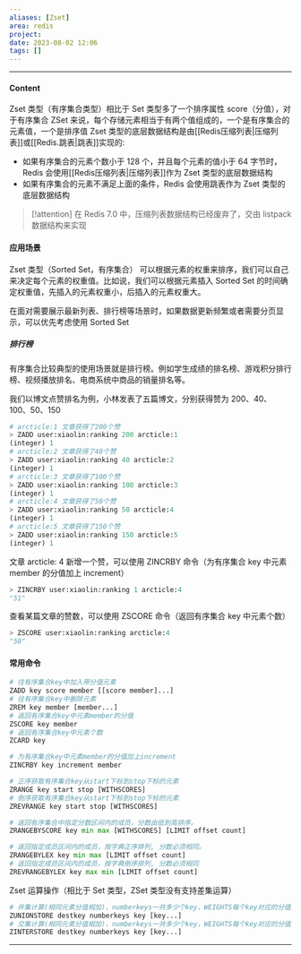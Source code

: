```yaml
---
aliases: [Zset]
area: redis
project: 
date: 2023-08-02 12:06
tags: []
---
```

---
#### Content
Zset 类型（有序集合类型）相比于 Set 类型多了一个排序属性 score（分值），对于有序集合 ZSet 来说，每个存储元素相当于有两个值组成的，一个是有序集合的元素值，一个是排序值
Zset 类型的底层数据结构是由[[Redis压缩列表|压缩列表]]或[[Redis.跳表|跳表]]实现的: 
- 如果有序集合的元素个数小于 128 个，并且每个元素的值小于 64 字节时，Redis 会使用[[Redis压缩列表|压缩列表]]作为 Zset 类型的底层数据结构
- 如果有序集合的元素不满足上面的条件，Redis 会使用跳表作为 Zset 类型的底层数据结构

> [!attention] 在 Redis 7.0 中，压缩列表数据结构已经废弃了，交由 listpack 数据结构来实现

#### 应用场景
Zset 类型（Sorted Set，有序集合） 可以根据元素的权重来排序，我们可以自己来决定每个元素的权重值。比如说，我们可以根据元素插入 Sorted Set 的时间确定权重值，先插入的元素权重小，后插入的元素权重大。

在面对需要展示最新列表、排行榜等场景时，如果数据更新频繁或者需要分页显示，可以优先考虑使用 Sorted Set
##### 排行榜
有序集合比较典型的使用场景就是排行榜。例如学生成绩的排名榜、游戏积分排行榜、视频播放排名、电商系统中商品的销量排名等。

我们以博文点赞排名为例，小林发表了五篇博文，分别获得赞为 200、40、100、50、150
```py
# arcticle:1 文章获得了200个赞
> ZADD user:xiaolin:ranking 200 arcticle:1
(integer) 1
# arcticle:2 文章获得了40个赞
> ZADD user:xiaolin:ranking 40 arcticle:2
(integer) 1
# arcticle:3 文章获得了100个赞
> ZADD user:xiaolin:ranking 100 arcticle:3
(integer) 1
# arcticle:4 文章获得了50个赞
> ZADD user:xiaolin:ranking 50 arcticle:4
(integer) 1
# arcticle:5 文章获得了150个赞
> ZADD user:xiaolin:ranking 150 arcticle:5
(integer) 1
```
文章 arcticle: 4 新增一个赞，可以使用 ZINCRBY 命令（为有序集合 key 中元素 member 的分值加上 increment）
```py
> ZINCRBY user:xiaolin:ranking 1 arcticle:4
"51"
```
查看某篇文章的赞数，可以使用 ZSCORE 命令（返回有序集合 key 中元素个数）
```py
> ZSCORE user:xiaolin:ranking arcticle:4
"50"
```

#### 常用命令
```py
# 往有序集合key中加入带分值元素
ZADD key score member [[score member]...]   
# 往有序集合key中删除元素
ZREM key member [member...]                 
# 返回有序集合key中元素member的分值
ZSCORE key member
# 返回有序集合key中元素个数
ZCARD key 

# 为有序集合key中元素member的分值加上increment
ZINCRBY key increment member 

# 正序获取有序集合key从start下标到stop下标的元素
ZRANGE key start stop [WITHSCORES]
# 倒序获取有序集合key从start下标到stop下标的元素
ZREVRANGE key start stop [WITHSCORES]

# 返回有序集合中指定分数区间内的成员，分数由低到高排序。
ZRANGEBYSCORE key min max [WITHSCORES] [LIMIT offset count]

# 返回指定成员区间内的成员，按字典正序排列, 分数必须相同。
ZRANGEBYLEX key min max [LIMIT offset count]
# 返回指定成员区间内的成员，按字典倒序排列, 分数必须相同
ZREVRANGEBYLEX key max min [LIMIT offset count]
```
Zset 运算操作（相比于 Set 类型，ZSet 类型没有支持差集运算）
```py
# 并集计算(相同元素分值相加)，numberkeys一共多少个key，WEIGHTS每个key对应的分值乘积
ZUNIONSTORE destkey numberkeys key [key...] 
# 交集计算(相同元素分值相加)，numberkeys一共多少个key，WEIGHTS每个key对应的分值乘积
ZINTERSTORE destkey numberkeys key [key...]
```

---
